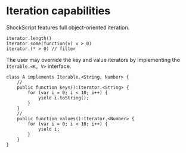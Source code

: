 # Iteration capabilities

ShockScript features full object-oriented iteration.

```
iterator.length()
iterator.some(function(v) v > 0)
iterator.(* > 0) // filter
```

The user may override the key and value iterators by implementing the `Iterable.<K, V>` interface.

```
class A implements Iterable.<String, Number> {
    //
    public function keys():Iterator.<String> {
        for (var i = 0; i < 10; i++) {
            yield i.toString();
        }
    }
    //
    public function values():Iterator.<Number> {
        for (var i = 0; i < 10; i++) {
            yield i;
        }
    }
}
```